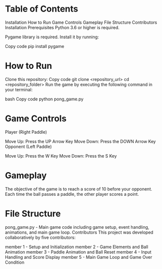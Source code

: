 # Table of Contents
Installation
How to Run
Game Controls
Gameplay
File Structure
Contributors
Installation
Prerequisites
Python 3.6 or higher is required.

Pygame library is required. Install it by running:

Copy code
pip install pygame
# How to Run
Clone this repository:
Copy code
git clone <repository_url>
cd <repository_folder>
Run the game by executing the following command in your terminal:

bash
Copy code
python pong_game.py
# Game Controls
Player (Right Paddle)

Move Up: Press the UP Arrow Key
Move Down: Press the DOWN Arrow Key
Opponent (Left Paddle)

Move Up: Press the W Key
Move Down: Press the S Key
# Gameplay
The objective of the game is to reach a score of 10 before your opponent. Each time the ball passes a paddle, the other player scores a point.

# File Structure
pong_game.py - Main game code including game setup, event handling, animations, and main game loop.
Contributors
This project was developed collaboratively by five contributors:

member 1 - Setup and Initialization
member 2 - Game Elements and Ball Animation
member 3 - Paddle Animation and Ball Reset
member 4 - Input Handling and Score Display
member 5 - Main Game Loop and Game Over Condition
